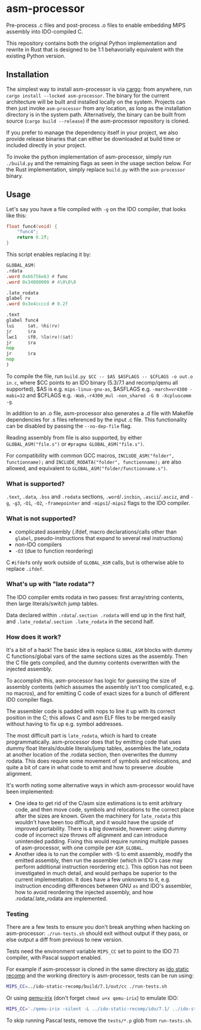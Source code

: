 # asm-processor

Pre-process .c files and post-process .o files to enable embedding MIPS assembly into IDO-compiled C.

This repository contains both the original Python implementation and rewrite in Rust that is designed to be 1:1 behavorially equivalent with the existing Python version.

## Installation
The simplest way to install asm-processor is via [cargo](https://doc.rust-lang.org/cargo/getting-started/installation.html): from anywhere, run `cargo install --locked asm-processor`. The binary for the current architecture will be built and installed locally on the system. Projects can then just invoke `asm-processor` from any location, as long as the installation directory is in the system path. Alternatively, the binary can be built from source (`cargo build --release`) if the asm-processor repository is cloned.

If you prefer to manage the dependency itself in your project, we also provide release binaries that can either be downloaded at build time or included directly in your project.

To invoke the python implementation of asm-processor, simply run `./build.py` and the remaining flags as seen in the usage section below. For the Rust implementation, simply replace `build.py` with the `asm-processor` binary.

## Usage

Let's say you have a file compiled with `-g` on the IDO compiler, that looks like this:
```c
float func4(void) {
    "func4";
    return 0.2f;
}
```

This script enables replacing it by:
```asm
GLOBAL_ASM(
.rdata
.word 0x66756e63 # func
.word 0x34000000 # 4\0\0\0

.late_rodata
glabel rv
.word 0x3e4ccccd # 0.2f

.text
glabel func4
lui     $at, %hi(rv)
jr      $ra
lwc1    $f0, %lo(rv)($at)
jr      $ra
nop
jr      $ra
nop
)
```

To compile the file, run `build.py $CC -- $AS $ASFLAGS -- $CFLAGS -o out.o in.c`, where $CC points to an IDO binary (5.3/7.1 and recomp/qemu all supported), $AS is e.g. `mips-linux-gnu-as`, $ASFLAGS e.g. `-march=vr4300 -mabi=32` and $CFLAGS e.g. `-Wab,-r4300_mul -non_shared -G 0 -Xcpluscomm -g`.

In addition to an .o file, asm-processor also generates a .d file with Makefile dependencies for .s files referenced by the input .c file.
This functionality can be disabled by passing the `--no-dep-file` flag.

Reading assembly from file is also supported, by either `GLOBAL_ASM("file.s")` or `#pragma GLOBAL_ASM("file.s")`.

For compatibility with common GCC macros, `INCLUDE_ASM("folder", functionname);` and `INCLUDE_RODATA("folder", functionname);` are also allowed, and equivalent to `GLOBAL_ASM("folder/functionname.s")`.

### What is supported?

`.text`, `.data`, `.bss` and `.rodata` sections, `.word`/`.incbin`, `.ascii`/`.asciz`, and `-g`, `-g3`, `-O1`, `-O2`, `-framepointer` and `-mips1`/`-mips2` flags to the IDO compiler.

### What is not supported?

* complicated assembly (.ifdef, macro declarations/calls other than `glabel`, pseudo-instructions that expand to several real instructions)
* non-IDO compilers
* `-O3` (due to function reordering)

C `#ifdef`s only work outside of `GLOBAL_ASM` calls, but is otherwise able to replace `.ifdef`.

### What's up with "late rodata"?

The IDO compiler emits rodata in two passes: first array/string contents, then large literals/switch jump tables.

Data declared within `.rdata`/`.section .rodata` will end up in the first half, and `.late_rodata`/`.section .late_rodata` in the second half.

### How does it work?

It's a bit of a hack!
The basic idea is replace `GLOBAL_ASM` blocks with dummy C functions/global vars of the same sections sizes as the assembly.
Then the C file gets compiled, and the dummy contents overwritten with the injected assembly.

To accomplish this, asm-processor has logic for guessing the size of assembly contents
(which assumes the assembly isn't too complicated, e.g. no macros),
and for emitting C code of exact sizes for a bunch of different IDO compiler flags.

The assembler code is padded with nops to line it up with its correct position in the C;
this allows C and asm ELF files to be merged easily without having to fix up e.g. symbol addresses.

The most difficult part is `late_rodata`, which is hard to create programmatically.
asm-processor does that by emitting code that uses dummy float literals/double literals/jump tables,
assembles the late_rodata at another location of the .rodata section, then overwrites the dummy rodata.
This does require some movement of symbols and relocations, and quite a bit of care in what code to
emit and how to preserve .double alignment.

It's worth noting some alternative ways in which asm-processor would have been implemented:
- One idea to get rid of the C/asm size estimations is to emit arbitrary code, and then move code,
symbols and relocations to the correct place after the sizes are known.
Given the machinery for `late_rodata` this wouldn't have been too difficult, and it would have the upside of improved portability.
There is a big downside, however: using dummy code of incorrect size throws off alignment and can introduce unintended padding.
Fixing this would require running multiple passes of asm-processor, with one compile per `ASM_GLOBAL`.
- Another idea is to run the compiler with -S to emit assembly, modify the emitted assembly, then run the assembler
(which in IDO's case may perform additional instruction reordering etc.).
This option has not been investigated in much detail, and would perhaps be superior to the current implementation.
It does have a few unknowns to it, e.g. instruction encoding differences between GNU `as` and IDO's assembler,
how to avoid reordering the injected assembly, and how .rodata/.late_rodata are implemented.

### Testing

There are a few tests to ensure you don't break anything when hacking on asm-processor: `./run-tests.sh` should exit without output if they pass, or else output a diff from previous to new version.

Tests need the environment variable `MIPS_CC` set to point to the IDO 7.1 compiler, with Pascal support enabled.

For example if asm-processor is cloned in the same directory as [ido static recomp](https://github.com/decompals/ido-static-recomp) and the working directory is asm-processor, tests can be run using:

```sh
MIPS_CC=../ido-static-recomp/build/7.1/out/cc ./run-tests.sh
```

Or using [qemu-irix](https://github.com/zeldaret/oot/releases/tag/0.1q) (don't forget `chmod u+x qemu-irix`) to emulate IDO:

```sh
MIPS_CC='./qemu-irix -silent -L ../ido-static-recomp/ido/7.1/ ../ido-static-recomp/ido/7.1/usr/bin/cc' ./run-tests.sh
```

To skip running Pascal tests, remove the `tests/*.p` glob from `run-tests.sh`.
